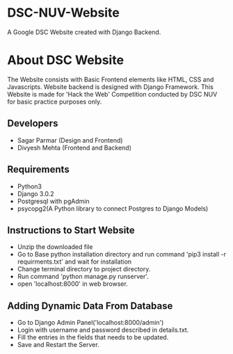 # DSC-NUV-Website
A Google DSC Website created with Django Backend.

# About DSC Website
The Website consists with Basic Frontend elements like HTML, CSS and Javascripts. Website backend is designed with Django Framework. This Website is made for 'Hack the Web' Competition conducted by DSC NUV for basic practice purposes only.

## Developers
- Sagar Parmar (Design and Frontend)
- Divyesh Mehta (Frontend and Backend)

## Requirements
- Python3
- Django 3.0.2
- Postgresql with pgAdmin
- psycopg2(A Python library to connect Postgres to Django Models)

## Instructions to Start Website

- Unzip the downloaded file
- Go to Base python installation directory and run command 'pip3 install -r requirments.txt' and wait for installation
- Change terminal directory to project directory.
- Run command 'python manage.py runserver'.
- open 'localhost:8000' in web browser.

## Adding Dynamic Data From Database
- Go to Django Admin Panel('localhost:8000/admin')
- Login with username and password described in details.txt.
- Fill the entries in the fields that needs to be updated.
- Save and Restart the Server.
